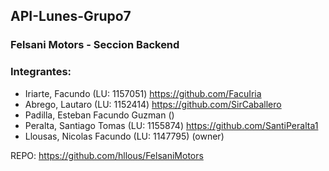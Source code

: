 ## API-Lunes-Grupo7

### Felsani Motors - Seccion Backend

### Integrantes:
- Iriarte, Facundo (LU: 1157051) https://github.com/FacuIria
- Abrego, Lautaro (LU: 1152414) https://github.com/SirCaballero
- Padilla, Esteban Facundo Guzman ()
- Peralta, Santiago Tomas (LU: 1155874) https://github.com/SantiPeralta1
- Llousas, Nicolas Facundo (LU: 1147795) (owner)

REPO: https://github.com/hllous/FelsaniMotors
